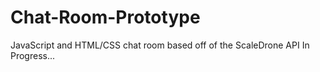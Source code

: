 # Chat-Room-Prototype
JavaScript and HTML/CSS chat room based off of the ScaleDrone API
In Progress...
